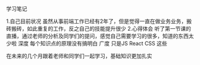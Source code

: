 学习笔记

1.自己目前状况
虽然从事前端工作已经有2年了，但是觉得一直在做业务业务，搬砖搬砖，如此重复的工作，反之自己的技能提升很少
2.心得体会
听了第一节课的直播，通过老师的分析及同学们的提问，感觉自己需要学习的很多，知道的东西太少啦
深度
每个知识点的原理没有搞明白
广度
只是JS React CSS 这些

在未来的几个月跟着老师和同学们一起学习，基础知识更加扎实
